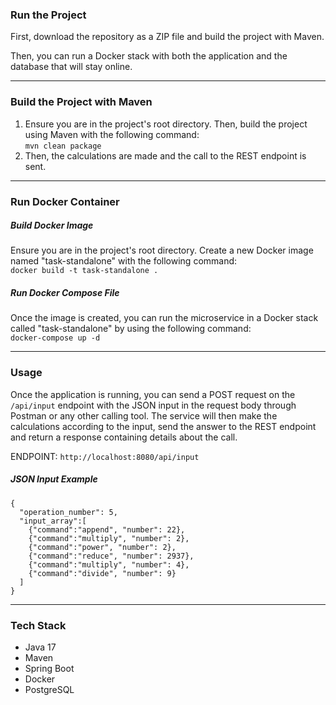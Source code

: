 ### Run the Project

First, download the repository as a ZIP file and build the project with Maven.

Then, you can run a Docker stack with both the application and the database that will stay online.

---

### Build the Project with Maven

1. Ensure you are in the project's root directory. Then, build the project using Maven with the following command: <br>
   `mvn clean package`
2. Then, the calculations are made and the call to the REST endpoint is sent.

---

### Run Docker Container

##### Build Docker Image

Ensure you are in the project's root directory. Create a new Docker image named "task-standalone" with the following command:<br>
`docker build -t task-standalone .`

##### Run Docker Compose File

Once the image is created, you can run the microservice in a Docker stack called "task-standalone" by using the following command:<br>
`docker-compose up -d`

---

### Usage

Once the application is running, you can send a POST request on the `/api/input` endpoint with the JSON input in the request body through Postman or any other calling tool. The service will then make the calculations according to the input, send the answer to the REST endpoint and return a response containing details about the call.

ENDPOINT: `http://localhost:8080/api/input`

##### JSON Input Example

```
{
  "operation_number": 5,
  "input_array":[
    {"command":"append", "number": 22},
    {"command":"multiply", "number": 2},
    {"command":"power", "number": 2},
    {"command":"reduce", "number": 2937},
    {"command":"multiply", "number": 4},
    {"command":"divide", "number": 9}
  ]
}
```

---

### Tech Stack

* Java 17
* Maven
* Spring Boot
* Docker
* PostgreSQL